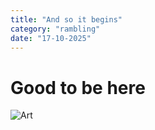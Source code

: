 ```yaml
---
title: "And so it begins"
category: "rambling"
date: "17-10-2025"
---
```


# Good to be here

![Art](./assets/gif/couch.gif)
